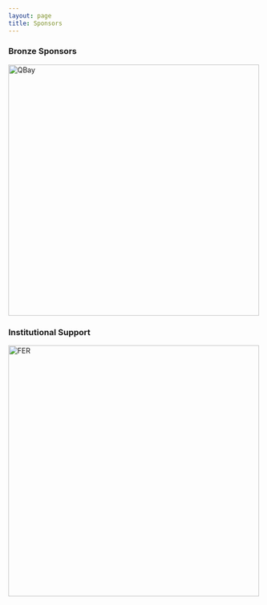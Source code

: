 ```yaml
---
layout: page
title: Sponsors
---
```

### Bronze Sponsors
[<img src="https://conferences.i-cav.org/2025/assets/img/Logo-QBayLogic.png" alt="QBay" width="500">](https://qbaylogic.com/about-us/)

### Institutional Support
[<img src="https://conferences.i-cav.org/2025/assets/img/FER_logo_3-1_university.png" alt="FER" width="500">](https://www.fer.unizg.hr/)